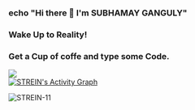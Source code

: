 ### echo "Hi there 👋 I'm SUBHAMAY GANGULY"

### Wake Up to Reality!
### Get a Cup of coffe and type some Code.

<!--
**STREIN-11/STREIN-11** is a ✨ _special_ ✨ repository because its `README.md` (this file) appears on your GitHub profile.

Here are some ideas to get you started:

- 🔭 I’m currently working on ...
- 🌱 I’m currently learning ...
- 👯 I’m looking to collaborate on ...
- 🤔 I’m looking for help with ...
- 💬 Ask me about ...
- 📫 How to reach me: ...
- 😄 Pronouns: ...
- ⚡ Fun fact: ...
-->
<img src="https://github-readme-stats.vercel.app/api?username=STREIN-11&theme=midnight-purple&show_icons=true"> 
<div>
<a href="#"><img alt="STREIN's Activity Graph" src="https://activity-graph.herokuapp.com/graph?username=STREIN-11&custom_title=STREIN's%20Contribution%20Graph&bg_color=0D1117&color=5ce1e6&line=FFFFFF&point=5ce1e6&hide_border=true" /></a> 
</div>
<p align="left"> <img src="https://komarev.com/ghpvc/?username=STREIN-11&label=Profile%20views&color=0e75b6&style=flat" alt="STREIN-11" /> </p>
